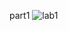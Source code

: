 part1
![lab1](https://user-images.githubusercontent.com/78274961/231445191-18e66eac-675a-442e-9451-917329d626ef.png)
